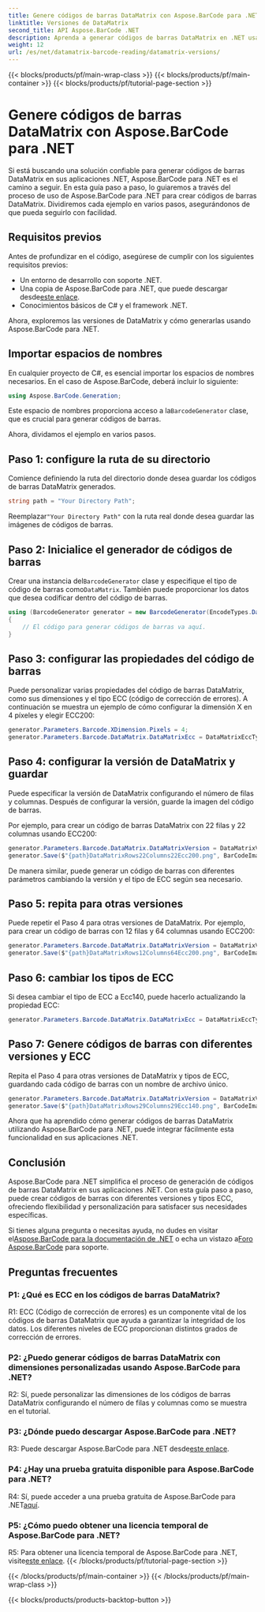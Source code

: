 ```yaml
---
title: Genere códigos de barras DataMatrix con Aspose.BarCode para .NET
linktitle: Versiones de DataMatrix
second_title: API Aspose.BarCode .NET
description: Aprenda a generar códigos de barras DataMatrix en .NET usando Aspose.BarCode para .NET. Dimensiones personalizadas, soporte ECC y más.
weight: 12
url: /es/net/datamatrix-barcode-reading/datamatrix-versions/
---
```


{{< blocks/products/pf/main-wrap-class >}}
{{< blocks/products/pf/main-container >}}
{{< blocks/products/pf/tutorial-page-section >}}

# Genere códigos de barras DataMatrix con Aspose.BarCode para .NET

Si está buscando una solución confiable para generar códigos de barras DataMatrix en sus aplicaciones .NET, Aspose.BarCode para .NET es el camino a seguir. En esta guía paso a paso, lo guiaremos a través del proceso de uso de Aspose.BarCode para .NET para crear códigos de barras DataMatrix. Dividiremos cada ejemplo en varios pasos, asegurándonos de que pueda seguirlo con facilidad.

## Requisitos previos

Antes de profundizar en el código, asegúrese de cumplir con los siguientes requisitos previos:
- Un entorno de desarrollo con soporte .NET.
-  Una copia de Aspose.BarCode para .NET, que puede descargar desde[este enlace](https://releases.aspose.com/barcode/net/).
- Conocimientos básicos de C# y el framework .NET.

Ahora, exploremos las versiones de DataMatrix y cómo generarlas usando Aspose.BarCode para .NET.

## Importar espacios de nombres

En cualquier proyecto de C#, es esencial importar los espacios de nombres necesarios. En el caso de Aspose.BarCode, deberá incluir lo siguiente:

```csharp
using Aspose.BarCode.Generation;
```

 Este espacio de nombres proporciona acceso a la`BarcodeGenerator` clase, que es crucial para generar códigos de barras.

Ahora, dividamos el ejemplo en varios pasos.

## Paso 1: configure la ruta de su directorio

Comience definiendo la ruta del directorio donde desea guardar los códigos de barras DataMatrix generados.

```csharp
string path = "Your Directory Path";
```

 Reemplazar`"Your Directory Path"` con la ruta real donde desea guardar las imágenes de códigos de barras.

## Paso 2: Inicialice el generador de códigos de barras

 Crear una instancia del`BarcodeGenerator` clase y especifique el tipo de código de barras como`DataMatrix`. También puede proporcionar los datos que desea codificar dentro del código de barras.

```csharp
using (BarcodeGenerator generator = new BarcodeGenerator(EncodeTypes.DataMatrix, "Åspóse.Barcóde©"))
{
    // El código para generar códigos de barras va aquí.
}
```

## Paso 3: configurar las propiedades del código de barras

Puede personalizar varias propiedades del código de barras DataMatrix, como sus dimensiones y el tipo ECC (código de corrección de errores). A continuación se muestra un ejemplo de cómo configurar la dimensión X en 4 píxeles y elegir ECC200:

```csharp
generator.Parameters.Barcode.XDimension.Pixels = 4;
generator.Parameters.Barcode.DataMatrix.DataMatrixEcc = DataMatrixEccType.Ecc200;
```

## Paso 4: configurar la versión de DataMatrix y guardar

Puede especificar la versión de DataMatrix configurando el número de filas y columnas. Después de configurar la versión, guarde la imagen del código de barras.

Por ejemplo, para crear un código de barras DataMatrix con 22 filas y 22 columnas usando ECC200:

```csharp
generator.Parameters.Barcode.DataMatrix.DataMatrixVersion = DataMatrixVersion.ECC200_22x22;
generator.Save($"{path}DataMatrixRows22Columns22Ecc200.png", BarCodeImageFormat.Png);
```

De manera similar, puede generar un código de barras con diferentes parámetros cambiando la versión y el tipo de ECC según sea necesario.

## Paso 5: repita para otras versiones

Puede repetir el Paso 4 para otras versiones de DataMatrix. Por ejemplo, para crear un código de barras con 12 filas y 64 columnas usando ECC200:

```csharp
generator.Parameters.Barcode.DataMatrix.DataMatrixVersion = DataMatrixVersion.DMRE_12x64;
generator.Save($"{path}DataMatrixRows12Columns64Ecc200.png", BarCodeImageFormat.Png);
```

## Paso 6: cambiar los tipos de ECC

Si desea cambiar el tipo de ECC a Ecc140, puede hacerlo actualizando la propiedad ECC:

```csharp
generator.Parameters.Barcode.DataMatrix.DataMatrixEcc = DataMatrixEccType.Ecc140;
```

## Paso 7: Genere códigos de barras con diferentes versiones y ECC

Repita el Paso 4 para otras versiones de DataMatrix y tipos de ECC, guardando cada código de barras con un nombre de archivo único.

```csharp
generator.Parameters.Barcode.DataMatrix.DataMatrixVersion = DataMatrixVersion.ECC000_140_29x29;
generator.Save($"{path}DataMatrixRows29Columns29Ecc140.png", BarCodeImageFormat.Png);
```

Ahora que ha aprendido cómo generar códigos de barras DataMatrix utilizando Aspose.BarCode para .NET, puede integrar fácilmente esta funcionalidad en sus aplicaciones .NET.

## Conclusión

Aspose.BarCode para .NET simplifica el proceso de generación de códigos de barras DataMatrix en sus aplicaciones .NET. Con esta guía paso a paso, puede crear códigos de barras con diferentes versiones y tipos ECC, ofreciendo flexibilidad y personalización para satisfacer sus necesidades específicas.

 Si tienes alguna pregunta o necesitas ayuda, no dudes en visitar el[Aspose.BarCode para la documentación de .NET](https://reference.aspose.com/barcode/net/) o echa un vistazo a[Foro Aspose.BarCode](https://forum.aspose.com/c/barcode/13) para soporte.

## Preguntas frecuentes

### P1: ¿Qué es ECC en los códigos de barras DataMatrix?

R1: ECC (Código de corrección de errores) es un componente vital de los códigos de barras DataMatrix que ayuda a garantizar la integridad de los datos. Los diferentes niveles de ECC proporcionan distintos grados de corrección de errores.

### P2: ¿Puedo generar códigos de barras DataMatrix con dimensiones personalizadas usando Aspose.BarCode para .NET?

R2: Sí, puede personalizar las dimensiones de los códigos de barras DataMatrix configurando el número de filas y columnas como se muestra en el tutorial.

### P3: ¿Dónde puedo descargar Aspose.BarCode para .NET?

 R3: Puede descargar Aspose.BarCode para .NET desde[este enlace](https://releases.aspose.com/barcode/net/).

### P4: ¿Hay una prueba gratuita disponible para Aspose.BarCode para .NET?

 R4: Sí, puede acceder a una prueba gratuita de Aspose.BarCode para .NET[aquí](https://releases.aspose.com/).

### P5: ¿Cómo puedo obtener una licencia temporal de Aspose.BarCode para .NET?

 R5: Para obtener una licencia temporal de Aspose.BarCode para .NET, visite[este enlace](https://purchase.aspose.com/temporary-license/).
{{< /blocks/products/pf/tutorial-page-section >}}

{{< /blocks/products/pf/main-container >}}
{{< /blocks/products/pf/main-wrap-class >}}

{{< blocks/products/products-backtop-button >}}
